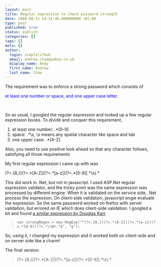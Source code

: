 ```yaml
---
layout: post
title: Regular expression to check password strength
date: 2008-08-11 14:51:40.000000000 +01:00
type: post
published: true
status: publish
categories: []
tags: []
meta: {}
author:
  login: simplelifeuk
  email: andrew.chaa@yahoo.co.uk
  display_name: Andy
  first_name: Andrew
  last_name: Chaa
---
```

<p>The requirement was to enforce a strong password which consists of </p>
<p><font color="#0000ff">at least one number or space, and one upper case letter.</font></p>
<p>&#160;</p>
<p>So as usual, I googled the regular expression and looked up a few regular expression books. To divide and conquer this requirement, </p>
<ol>
<li>at least one number: .*[0-9]</li>
<li>space: .*\s, \s means any spatial character like space and tab</li>
<li>one upper case: .*[A-Z]</li>
</ol>
<p>Also, you need to use positive look ahead so that any character follows, satisfying all those requirements</p>
<p>My first regular expression I came up with was </p>
<p>(?=.{8,})(?=.*[A-Z])(?=.*[a-z])(?=.*[0-9]|.*\s).*</p>
<p>This did work in .Net, but not in javascript. I used ASP.Net regular expression validator, and the tricky point was the same expression was processed by different engine. When it is validated on the service side, .Net process the expression. On client-side validation, javascript engie evaluate the expression. So the same password worked on firefox with server validation, but errored on IE which does client-side validation. I googled a bit and found <a href="http://www.marketingtechblog.com/2007/08/27/javascript-password-strength/">a similar expression by Douglas Karr</a>&#160;</p>
<blockquote><p><code>var strongRegex = new RegExp(&quot;^(?=.{8,})(?=.*[A-Z])(?=.*[a-z])(?=.*[0-9])(?=.*\\W).*$&quot;, &quot;g&quot;);</code></p>
</blockquote>
<p>So, using it, I changed my expression and it worked both on client-side and on server side like a charm!</p>
<p>The final version: </p>
<blockquote><p>(?=.{8,})(?=.*[A-Z])(?=.*[a-z])(?=.*[0-9]|.*\s).*</p>
</blockquote>
